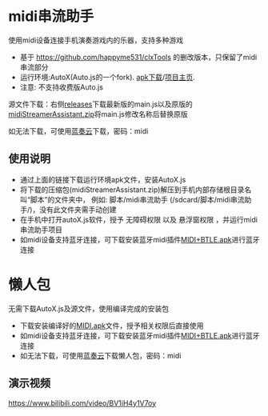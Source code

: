 # midi串流助手
使用midi设备连接手机演奏游戏内的乐器，支持多种游戏

- 基于 https://github.com/happyme531/clxTools 的删改版本，只保留了midi串流部分
- 运行环境:AutoX(Auto.js的一个fork). [apk下载](https://github.com/kkevsekk1/AutoX/releases)/[项目主页](https://github.com/kkevsekk1/AutoX).  
- 注意: 不支持收费版Auto.js  

源文件下载：右侧[releases](https://github.com/Jayce-H/midi-Streamer-Assistant/releases)下载最新版的main.js以及原版的[midiStreamerAssistant.zip](https://github.com/Jayce-H/midi-Streamer-Assistant/releases/download/1.0.0/midiStreamerAssistant.1.0.0.zip)将main.js修改名称后替换原版

如无法下载，可使用[蓝奏云](https://jayceh.lanzoub.com/b0swomphe)下载，密码：midi  

## 使用说明
  - 通过上面的链接下载运行环境apk文件，安装AutoX.js
  - 将下载的压缩包(midiStreamerAssistant.zip)解压到手机内部存储根目录名叫“脚本”的文件夹中， 例如: 脚本/midi串流助手 (/sdcard/脚本/midi串流助手/)，没有此文件夹需手动创建
  - 在手机中打开autoX.js软件，授予 无障碍权限 以及 悬浮窗权限 ，并运行midi串流助手项目
  - 如midi设备支持蓝牙连接，可下载安装蓝牙midi插件[MIDI+BTLE.apk](https://github.com/Jayce-H/midi-Streamer-Assistant/releases/download/1.0.0/MIDI+BTLE.apk)进行蓝牙连接

# 懒人包
无需下载AutoX.js及源文件，使用编译完成的安装包
- 下载安装编译好的[MIDI.apk](https://github.com/Jayce-H/midi-Streamer-Assistant/releases/download/1.0.4/midi.V1.0.4.apk)文件，授予相关权限后直接使用
- 如midi设备支持蓝牙连接，可下载安装蓝牙midi插件[MIDI+BTLE.apk](https://github.com/Jayce-H/midi-Streamer-Assistant/releases/download/1.0.0/MIDI+BTLE.apk)进行蓝牙连接
- 如无法下载，可使用[蓝奏云](https://jayceh.lanzoub.com/b0swomphe)下载懒人包，密码：midi

## 演示视频
https://www.bilibili.com/video/BV1iH4y1V7oy
